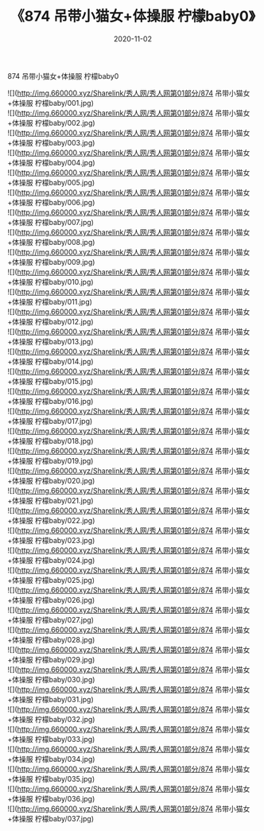﻿---
layout: post
title:  《874 吊带小猫女+体操服 柠檬baby0》
date:   2020-11-02
img: http://img.660000.xyz/Sharelink/秀人网/秀人网第01部分/874 吊带小猫女+体操服 柠檬baby0/000.jpg
categories: [美女, 清纯, 唯美]
---

874 吊带小猫女+体操服 柠檬baby0

  ![](http://img.660000.xyz/Sharelink/秀人网/秀人网第01部分/874 吊带小猫女+体操服 柠檬baby/001.jpg) <br> ![](http://img.660000.xyz/Sharelink/秀人网/秀人网第01部分/874 吊带小猫女+体操服 柠檬baby/002.jpg) <br> ![](http://img.660000.xyz/Sharelink/秀人网/秀人网第01部分/874 吊带小猫女+体操服 柠檬baby/003.jpg) <br> ![](http://img.660000.xyz/Sharelink/秀人网/秀人网第01部分/874 吊带小猫女+体操服 柠檬baby/004.jpg) <br> ![](http://img.660000.xyz/Sharelink/秀人网/秀人网第01部分/874 吊带小猫女+体操服 柠檬baby/005.jpg) <br> ![](http://img.660000.xyz/Sharelink/秀人网/秀人网第01部分/874 吊带小猫女+体操服 柠檬baby/006.jpg) <br> ![](http://img.660000.xyz/Sharelink/秀人网/秀人网第01部分/874 吊带小猫女+体操服 柠檬baby/007.jpg) <br> ![](http://img.660000.xyz/Sharelink/秀人网/秀人网第01部分/874 吊带小猫女+体操服 柠檬baby/008.jpg) <br> ![](http://img.660000.xyz/Sharelink/秀人网/秀人网第01部分/874 吊带小猫女+体操服 柠檬baby/009.jpg) <br> ![](http://img.660000.xyz/Sharelink/秀人网/秀人网第01部分/874 吊带小猫女+体操服 柠檬baby/010.jpg) <br> ![](http://img.660000.xyz/Sharelink/秀人网/秀人网第01部分/874 吊带小猫女+体操服 柠檬baby/011.jpg) <br> ![](http://img.660000.xyz/Sharelink/秀人网/秀人网第01部分/874 吊带小猫女+体操服 柠檬baby/012.jpg) <br> ![](http://img.660000.xyz/Sharelink/秀人网/秀人网第01部分/874 吊带小猫女+体操服 柠檬baby/013.jpg) <br> ![](http://img.660000.xyz/Sharelink/秀人网/秀人网第01部分/874 吊带小猫女+体操服 柠檬baby/014.jpg) <br> ![](http://img.660000.xyz/Sharelink/秀人网/秀人网第01部分/874 吊带小猫女+体操服 柠檬baby/015.jpg) <br> ![](http://img.660000.xyz/Sharelink/秀人网/秀人网第01部分/874 吊带小猫女+体操服 柠檬baby/016.jpg) <br> ![](http://img.660000.xyz/Sharelink/秀人网/秀人网第01部分/874 吊带小猫女+体操服 柠檬baby/017.jpg) <br> ![](http://img.660000.xyz/Sharelink/秀人网/秀人网第01部分/874 吊带小猫女+体操服 柠檬baby/018.jpg) <br> ![](http://img.660000.xyz/Sharelink/秀人网/秀人网第01部分/874 吊带小猫女+体操服 柠檬baby/019.jpg) <br> ![](http://img.660000.xyz/Sharelink/秀人网/秀人网第01部分/874 吊带小猫女+体操服 柠檬baby/020.jpg) <br> ![](http://img.660000.xyz/Sharelink/秀人网/秀人网第01部分/874 吊带小猫女+体操服 柠檬baby/021.jpg) <br> ![](http://img.660000.xyz/Sharelink/秀人网/秀人网第01部分/874 吊带小猫女+体操服 柠檬baby/022.jpg) <br> ![](http://img.660000.xyz/Sharelink/秀人网/秀人网第01部分/874 吊带小猫女+体操服 柠檬baby/023.jpg) <br> ![](http://img.660000.xyz/Sharelink/秀人网/秀人网第01部分/874 吊带小猫女+体操服 柠檬baby/024.jpg) <br> ![](http://img.660000.xyz/Sharelink/秀人网/秀人网第01部分/874 吊带小猫女+体操服 柠檬baby/025.jpg) <br> ![](http://img.660000.xyz/Sharelink/秀人网/秀人网第01部分/874 吊带小猫女+体操服 柠檬baby/026.jpg) <br> ![](http://img.660000.xyz/Sharelink/秀人网/秀人网第01部分/874 吊带小猫女+体操服 柠檬baby/027.jpg) <br> ![](http://img.660000.xyz/Sharelink/秀人网/秀人网第01部分/874 吊带小猫女+体操服 柠檬baby/028.jpg) <br> ![](http://img.660000.xyz/Sharelink/秀人网/秀人网第01部分/874 吊带小猫女+体操服 柠檬baby/029.jpg) <br> ![](http://img.660000.xyz/Sharelink/秀人网/秀人网第01部分/874 吊带小猫女+体操服 柠檬baby/030.jpg) <br> ![](http://img.660000.xyz/Sharelink/秀人网/秀人网第01部分/874 吊带小猫女+体操服 柠檬baby/031.jpg) <br> ![](http://img.660000.xyz/Sharelink/秀人网/秀人网第01部分/874 吊带小猫女+体操服 柠檬baby/032.jpg) <br> ![](http://img.660000.xyz/Sharelink/秀人网/秀人网第01部分/874 吊带小猫女+体操服 柠檬baby/033.jpg) <br> ![](http://img.660000.xyz/Sharelink/秀人网/秀人网第01部分/874 吊带小猫女+体操服 柠檬baby/034.jpg) <br> ![](http://img.660000.xyz/Sharelink/秀人网/秀人网第01部分/874 吊带小猫女+体操服 柠檬baby/035.jpg) <br> ![](http://img.660000.xyz/Sharelink/秀人网/秀人网第01部分/874 吊带小猫女+体操服 柠檬baby/036.jpg) <br> ![](http://img.660000.xyz/Sharelink/秀人网/秀人网第01部分/874 吊带小猫女+体操服 柠檬baby/037.jpg) <br>